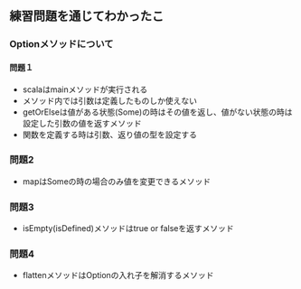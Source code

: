 ## 練習問題を通じてわかったこ
### Optionメソッドについて
#### 問題１
- scalaはmainメソッドが実行される
- メソッド内では引数は定義したものしか使えない
- getOrElseは値がある状態(Some)の時はその値を返し、値がない状態の時は設定した引数の値を返すメソッド
- 関数を定義する時は引数、返り値の型を設定する

### 問題2
- mapはSomeの時の場合のみ値を変更できるメソッド

### 問題3
- isEmpty(isDefined)メソッドはtrue or falseを返すメソッド

### 問題4
- flattenメソッドはOptionの入れ子を解消するメソッド










